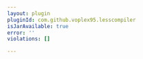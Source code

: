 ```yaml
---
layout: plugin
pluginId: com.github.voplex95.lesscompiler
isJarAvailable: true
error: ''
violations: []

---
```

